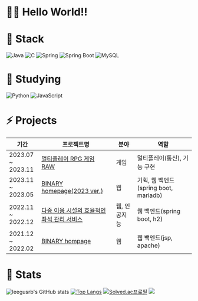 # 🙌🏻 Hello World!!


# 🌱 Stack
![Java](https://img.shields.io/badge/java-%23ED8B00.svg?style=for-the-badge&logo=openjdk&logoColor=white)
![C](https://img.shields.io/badge/c-%2300599C.svg?style=for-the-badge&logo=c&logoColor=white)
![Spring](https://img.shields.io/badge/spring-%236DB33F.svg?style=for-the-badge&logo=spring&logoColor=white)
![Spring Boot](https://img.shields.io/badge/SpringBoot-6DB33F?style=for-the-badge&logo=SpringBoot&logoColor=white)
![MySQL](https://img.shields.io/badge/MySQL-4479A1?style=for-the-badge&logo=MySQL&logoColor=white)

# 🔭 Studying
![Python](https://img.shields.io/badge/python-3670A0?style=for-the-badge&logo=python&logoColor=ffdd54)
![JavaScript](https://img.shields.io/badge/JavaScript-F7DF1E.svg?&style=for-the-badge&logo=JavaScript&logoColor=white)

# ⚡ Projects
| 기간 | 프로젝트명 | 분야 | 역할 | 
| --- | --- | --- | --- |
| 2023.07 <br> ~ 2023.11  | <a href="https://github.com/leegusrb/RPG">멀티플레이 RPG 게임 <br>RAW</a> | 게임 | 멀티플레이(통신), 기능 구현 | 
| 2023.11 <br> ~ 2023.05 | <a href="https://github.com/leegusrb/BINARY-HOMEPAGE">BINARY homepage(2023 ver.)</a> | 웹 | 기획, 웹 백엔드(spring boot, mariadb) | 
| 2022.11 <br> ~ 2022.12 | <a href="https://github.com/leegusrb/BINARY-ESG">다중 이용 시설의 효율적인 좌석 관리 서비스</a> | 웹, 인공지능 | 웹 백엔드(spring boot, h2) | 
| 2021.12 <br> ~ 2022.02 | <a href="https://github.com/leegusrb/binary_homepage">BINARY hompage</a> | 웹 | 웹 백엔드(jsp, apache) | 

# 👻 Stats
![leegusrb's GitHub stats](https://github-readme-stats.vercel.app/api?username=leegusrb&show_icons=true)
[![Top Langs](https://github-readme-stats.vercel.app/api/top-langs/?username=gliderwiki&layout=compact)](https://github.com/gliderwiki/github-readme-stats)
[![Solved.ac프로필](http://mazassumnida.wtf/api/v2/generate_badge?boj=jeffsep)](https://solved.ac/jeffsep)
<a href="https://solved.ac/jeffsep"><img src="http://mazandi.herokuapp.com/api?handle=jeffsep&theme=cool"/>
